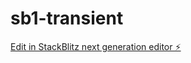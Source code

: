 # sb1-transient

[Edit in StackBlitz next generation editor ⚡️](https://stackblitz.com/~/github.com/emilalvaroaitek24/sb1-transient)